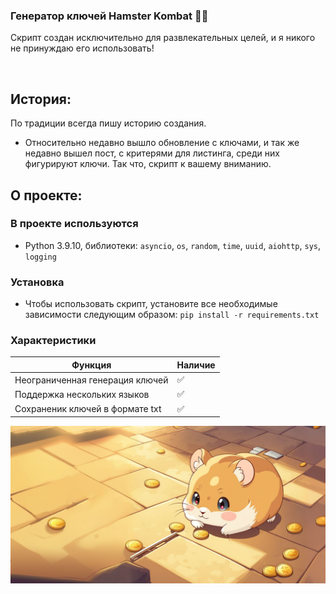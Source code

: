 ### Генератор ключей Hamster Kombat 🔑🐹  
  
Скрипт создан исключительно для развлекательных целей, и я никого не принуждаю его использовать!

<br/>  

## История:
По традиции всегда пишу историю создания.
- Относительно недавно вышло обновление с ключами, и так же недавно вышел пост, с критерями для листинга, среди них фигурируют ключи. Так что, скрипт к вашему вниманию.

## О проекте:
### В проекте используются
- Python 3.9.10, библиотеки: <code>asyncio</code>, <code>os</code>, <code>random</code>, <code>time</code>, <code>uuid</code>, <code>aiohttp</code>, <code>sys</code>, <code>logging</code>
### Установка
- Чтобы использовать скрипт, установите все необходимые зависимости следующим образом: <code>pip install -r requirements.txt</code>
### Характеристики 
| Функция               | Наличие                           |
| -------------------- | ------------------------------------- |
| Неограниченная генерация ключей           |   ✅      |
| Поддержка нескольких языков            | ✅ |
|  Сохраненик ключей в формате txt           | ✅ |

![Hamster](assets/hamster.jpg)
